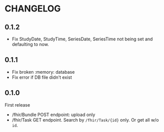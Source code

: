 CHANGELOG
=========

0.1.2
-----

- Fix StudyDate, StudyTime, SeriesDate, SeriesTime not being set and defaulting to now.

0.1.1
-----

- Fix broken :memory: database
- Fix error if DB file didn't exist

0.1.0
-----

First release

- /fhir/Bundle POST endpoint: upload only
- /fhir/Task GET endpoint. Search by `/fhir/Task/{id}` only. Or get all w/o `id`.
